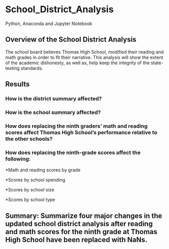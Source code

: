 # School_District_Analysis
Python, Anaconda and Jupyter Notebook

## Overview of the School District Analysis

 The school board believes Thomas High School, modified their reading and math grades in order to fit their narrative. This analysis will show the extent of the academic dishonesty, as well as, help keep the integrity of the state-testing standards.  

## Results

### How is the district summary affected?

### How is the school summary affected?

### How does replacing the ninth graders’ math and reading scores affect Thomas High School’s performance relative to the other schools?

### How does replacing the ninth-grade scores affect the following:

*Math and reading scores by grade

*Scores by school spending

*Scores by school size

*Scores by school type

## Summary: Summarize four major changes in the updated school district analysis after reading and math scores for the ninth grade at Thomas High School have been replaced with NaNs.
